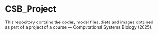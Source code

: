 # CSB_Project
This repository contains the codes, model files, diets and images obtained as part of a project of a course — Computational Systems Biology (2025). 
